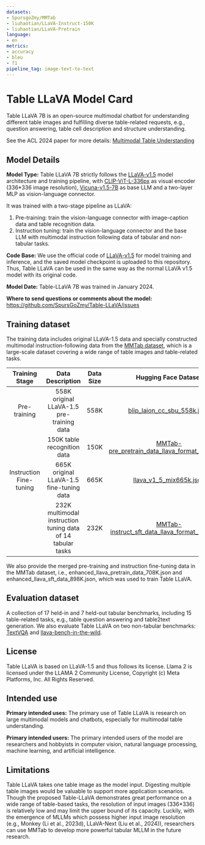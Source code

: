 ```yaml
---
datasets:
- SpursgoZmy/MMTab
- liuhaotian/LLaVA-Instruct-150K
- liuhaotian/LLaVA-Pretrain
language:
- en
metrics:
- accuracy
- bleu
- f1
pipeline_tag: image-text-to-text
---
```

# Table LLaVA Model Card

<!-- Provide a quick summary of what the model is/does. -->

Table LLaVA 7B is an open-source multimodal chatbot for understanding different table images and fulfilling diverse table-related requests, e.g., question answering, table cell description and structure understanding. 

See the ACL 2024 paper for more details: [Multimodal Table Understanding](https://arxiv.org/abs/2406.08100)

## Model Details

<!-- Provide a longer summary of what this model is. -->

**Model Type:** Table LLaVA 7B strictly follows the [LLaVA-v1.5](https://arxiv.org/abs/2310.03744) model architecture and training pipeline, 
with [CLIP-ViT-L-336px](https://huggingface.co/openai/clip-vit-large-patch14-336) as visual encoder (336*336 image resolution), 
[Vicuna-v1.5-7B](https://huggingface.co/lmsys/vicuna-7b-v1.5) as base LLM and a two-layer MLP as vision-language connector. 

It was trained with a two-stage pipeline as LLaVA:

1. Pre-training: train the vision-language connector with image-caption data and table recognition data.
2. Instruction tuning: train the vision-language connector and the base LLM with multimodal instruction following data of tabular and non-tabular tasks.

**Code Base:** We use the official code of [LLaVA-v1.5](https://github.com/haotian-liu/LLaVA) for model training and inference, 
and the saved model checkpoint is uploaded to this repository. Thus, Table LLaVA can be used in the same way as the normal LLaVA v1.5 model with its original code. 

**Model Date:** Table-LLaVA 7B was trained in January 2024.

**Where to send questions or comments about the model:** https://github.com/SpursGoZmy/Table-LLaVA/issues

## Training dataset

The training data includes original LLaVA-1.5 data and specially constructed 
multimodal instruction-following data from the [MMTab dataset](https://huggingface.co/datasets/SpursgoZmy/MMTab), 
which is a large-scale dataset covering a wide range of table images and table-related tasks.

| Training Stage | Data Description | Data Size | Hugging Face Dataset |
| :---: | :---: | :---: | :---: | 
| Pre-training | 558K original LLaVA-1.5 pre-training data | 558K | [blip_laion_cc_sbu_558k.json](https://huggingface.co/datasets/liuhaotian/LLaVA-Pretrain) |
|              | 150K table recognition data | 150K | [MMTab-pre_pretrain_data_llava_format_150K.json](https://huggingface.co/datasets/SpursgoZmy/MMTab) |
| Instruction Fine-tuning | 665K original LLaVA-1.5 fine-tuning data | 665K | [llava_v1_5_mix665k.json](https://huggingface.co/datasets/liuhaotian/LLaVA-Instruct-150K) |
|              | 232K multimodal instruction tuning data of 14 tabular tasks | 232K | [MMTab-instruct_sft_data_llava_format_232K.json](https://huggingface.co/datasets/SpursgoZmy/MMTab) |

We also provide the merged pre-training and instruction fine-tuning data in the MMTab dataset, 
i.e., enhanced_llava_pretrain_data_708K.json and enhanced_llava_sft_data_898K.json, which was used to train Table LLaVA.

## Evaluation dataset

A collection of 17 held-in and 7 held-out tabular benchmarks, including 15 table-related tasks, e.g., table question answering and table2text generation. 
We also evaluate Table LLaVA on two non-tabular benchmarks: 
[TextVQA](https://textvqa.org/) and [llava-bench-in-the-wild](https://huggingface.co/datasets/liuhaotian/llava-bench-in-the-wild).

## License

Table LLaVA is based on LLaVA-1.5 and thus follows its license. Llama 2 is licensed under the LLAMA 2 Community License, Copyright (c) Meta Platforms, Inc. All Rights Reserved.

## Intended use

**Primary intended uses:** The primary use of Table LLaVA is research on large multimodal models and chatbots, especially for multimodal table understanding.

**Primary intended users:** The primary intended users of the model are researchers and hobbyists in computer vision, natural language processing, machine learning, and artificial intelligence.

## Limitations

Table LLaVA takes one table image as the model input. Digesting multiple table images would be valuable to support more application scenarios. Though the proposed Table-LLaVA demonstrates
great performance on a wide range of table-based
tasks, the resolution of input images (336*336) is relatively
low and may limit the upper bound of its capacity. Luckily, with the emergence of MLLMs which
possess higher input image resolution (e.g., Monkey (Li et al., 2023d), LLaVA-Next (Liu et al.,
2024)), researchers can use MMTab to develop more powerful tabular MLLM in the future research.
